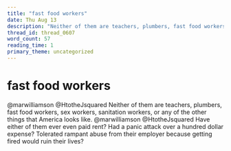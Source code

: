 ```yaml
---
title: "fast food workers"
date: Thu Aug 13
description: "Neither of them are teachers, plumbers, fast food workers, sex workers, sanitation workers, or any of the other things that America looks like."
thread_id: thread_0607
word_count: 57
reading_time: 1
primary_theme: uncategorized
---
```


# fast food workers

@marwilliamson @HtotheJsquared Neither of them are teachers, plumbers, fast food workers, sex workers, sanitation workers, or any of the other things that America looks like. @marwilliamson @HtotheJsquared Have either of them ever even paid rent? Had a panic attack over a hundred dollar expense? Tolerated rampant abuse from their employer because getting fired would ruin their lives?